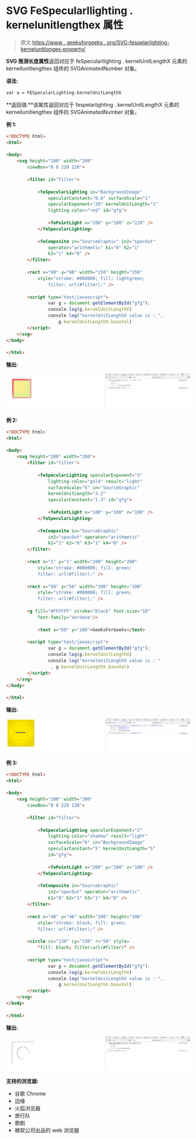 # SVG FeSpecularllighting . kernelunitlengthex 属性

> 原文:[https://www . geeksforgeeks . org/SVG-fespelarlighting-kernelunitlongex-property/](https://www.geeksforgeeks.org/svg-fespecularlighting-kernelunitlengthx-property/)

**SVG 推测长度属性**返回对应于 feSpecularllighting . kernelUnitLengthX 元素的 kernellunitlengthex 组件的 SVGAnimatedNumber 对象。

**语法:**

```html
var a = FESpecularLighting.kernelUnitLengthX
```

**返回值:**该属性返回对应于 fespelarlighting . kernelUnitLengthX 元素的 kernellunitlengthex 组件的 SVGAnimatedNumber 对象。

**例 1:**

```html
<!DOCTYPE html> 
<html> 

<body> 
    <svg height="200" width="200"
        viewBox="0 0 220 220"> 

        <filter id="filter"> 

            <feSpecularLighting in="BackgroundImage"
                specularConstant="0.8" surfaceScale="1"
                specularExponent="20" kernelUnitLength="1"
                lighting-color="red" id="gfg"> 

                <fePointLight x="100" y="100" z="220" /> 
            </feSpecularLighting> 

            <feComposite in="SourceGraphic" in2="specOut"
                operator="arithmetic" k1="0" k2="1"
                k3="1" k4="0" /> 
        </filter> 

        <rect x="60" y="60" width="150" height="150"
            style="stroke: #000000; fill: lightgreen; 
                filter: url(#filter);" /> 

        <script type="text/javascript">
                var g = document.getElementById("gfg");
                console.log(g.kernelUnitLengthX)
                console.log("kernelUnitLengthX value is : ",
                    g.kernelUnitLengthX.baseVal)
        </script>
    </svg> 
</body> 

</html> 
```

**输出:**

![](img/485b01ee4da1908f3856f1c5c715cf80.png)

**例 2:**

```html
<!DOCTYPE html> 
<html> 

<body> 
    <svg height="200" width="200"> 
        <filter id="filter"> 

            <feSpecularLighting specularExponent="5"
                lighting-color="gold" result="light" 
                surfaceScale="5" in="SourceGraphic" 
                kernelUnitLength="3.2" 
                specularConstant="1.3" id="gfg"> 

                <fePointLight x="100" y="100" z="100" /> 
            </feSpecularLighting> 

            <feComposite in="SourceGraphic"
                in2="specOut" operator="arithmetic"
                k1="1" k2="0" k3="1" k4="0" /> 
        </filter> 

        <rect x="1" y="1" width="200" height="200"
            style="stroke: #000000; fill: green; 
            filter: url(#filter);" /> 

        <rect x="50" y="50" width="100" height="100"
            style="stroke: #000000; fill: green; 
            filter: url(#filter);" /> 

        <g fill="#FFFFFF" stroke="black" font-size="10"
            font-family="Verdana"/> 

            <text x="60" y="100">GeeksForGeeks</text>

        <script type="text/javascript">
                var g = document.getElementById("gfg");
                console.log(g.kernelUnitLengthX)
                console.log("kernelUnitLengthX value is : "
                 , g.kernelUnitLengthX.baseVal)
        </script>
    </svg> 
</body> 

</html> 
```

**输出:**

![](img/e33a8422f860d96d1be8e59388e8c666.png)

**例 3:**

```html
<!DOCTYPE html> 
<html> 

<body> 
    <svg height="200" width="200"
        viewBox="0 0 220 220"> 

        <filter id="filter"> 

            <feSpecularLighting specularExponent="2"
                lighting-color="shadow" result="light" 
                surfaceScale="6" in="BackgroundImage" 
                specularConstant="5" kernelUnitLength="5"
                id="gfg"> 

                <fePointLight x="200" y="200" z="100" /> 
            </feSpecularLighting> 

            <feComposite in="SourceGraphic"
                in2="specOut" operator="arithmetic"
                k1="0" k2="1" k3="1" k4="0" /> 
        </filter> 

        <rect x="40" y="40" width="200" height="200"
            style="stroke: black; fill: green; 
            filter: url(#filter);" /> 

        <circle cx="130" cy="130" r="50" style= 
            "fill: black; filter:url(#filter)" /> 

        <script type="text/javascript">
                var g = document.getElementById("gfg");
                console.log(g.kernelUnitLengthX)
                console.log("kernelUnitLengthX value is : ",
                    g.kernelUnitLengthX.baseVal)
        </script>
    </svg> 
</body> 

</html> 
```

**输出:**

![](img/4027e3a433cf93be63f14dbb64f64414.png)

**支持的浏览器:**

*   谷歌 Chrome
*   边缘
*   火狐浏览器
*   旅行队
*   歌剧
*   微软公司出品的 web 浏览器